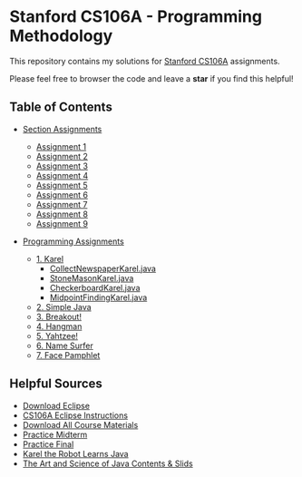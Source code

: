 # Stanford CS106A - Programming Methodology
This repository contains my solutions for <a href="https://see.stanford.edu/Course/CS106A">Stanford CS106A</a> assignments.

Please feel free to browser the code and leave a **star** if you find this helpful!

## Table of Contents

- [Section Assignments](/SectionAssignments)
  - [Assignment 1](/SectionAssignments/Assignment1)
  - [Assignment 2](/SectionAssignments/Assignment2)
  - [Assignment 3](/SectionAssignments/Assignment3)
  - [Assignment 4](/SectionAssignments/Assignment4)
  - [Assignment 5](/SectionAssignments/Assignment5)
  - [Assignment 6](/SectionAssignments/Assignment6)
  - [Assignment 7](/SectionAssignments/Assignment7)
  - [Assignment 8](/SectionAssignments/Assignment8)
  - [Assignment 9](/SectionAssignments/Assignment9)
  
- [Programming Assignments](/ProgrammingAssignment)
  - [1. Karel](/ProgrammingAssignments/1.Karel)
    - [CollectNewspaperKarel.java](/ProgrammingAssignments/1.Karel/CollectNewspaperKarel.java)
    - [StoneMasonKarel.java](/ProgrammingAssignments/1.Karel/StoneMasonKarel.java)
    - [CheckerboardKarel.java](/ProgrammingAssignments/1.Karel/CheckerboardKarel.java)
    - [MidpointFindingKarel.java](/ProgrammingAssignments/1.Karel/MidpointFindingKarel.java)
  - [2. Simple Java](/ProgrammingAssignments/2.SimpleJava)
  - [3. Breakout!](/ProgrammingAssignments/3.Breakout!)
  - [4. Hangman](/ProgrammingAssignments/4.Hangman)
  - [5. Yahtzee!](/ProgrammingAssignments/5.Yahtzee!)
  - [6. Name Surfer](/ProgrammingAssignments/6.NameSurfer)
  - [7. Face Pamphlet](/ProgrammingAssignments/7.FacePamphlet)
   
  
## Helpful Sources
- <a href="https://www.eclipse.org/downloads/">Download Eclipse</a>
- <a href="https://web.stanford.edu/dept/cs_edu/eclipse/#configure">CS106A Eclipse Instructions</a>
- <a href="https://see.stanford.edu/materials/icspmcs106a/ProgrammingMethodologyAllMaterials.zip">Download All Course Materials</a>
- <a href="https://see.stanford.edu/materials/icspmcs106a/28-practice-midterm.pdf">Practice Midterm</a>
- <a href="https://see.stanford.edu/materials/icspmcs106a/46-practice-final-exam.pdf">Practice Final</a>
- <a href="http://web.stanford.edu/class/archive/cs/cs106a/cs106a.1146/textbook/karel-the-robot-learns-java.pdf">Karel the Robot Learns Java</a>
- <a href="https://cs.stanford.edu/people/eroberts/books/TheArtAndScienceOfJava/index.html">The Art and Science of Java Contents & Slids</a>
